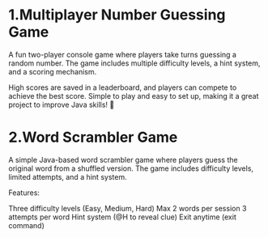 # 1.Multiplayer Number Guessing Game  

A fun two-player console game where players take turns guessing a random number. The game includes multiple difficulty levels, a hint system, and a scoring mechanism.  

High scores are saved in a leaderboard, and players can compete to achieve the best score. Simple to play and easy to set up, making it a great project to improve Java skills! 🚀

# 2.Word Scrambler Game
A simple Java-based word scrambler game where players guess the original word from a shuffled version. The game includes difficulty levels, limited attempts, and a hint system.

Features:

Three difficulty levels (Easy, Medium, Hard)
Max 2 words per session
3 attempts per word
Hint system (@H to reveal clue)
Exit anytime (exit command)
